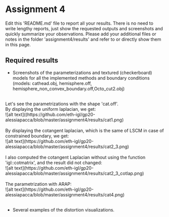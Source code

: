 # Assignment 4

Edit this 'README.md' file to report all your results. There is no need to write lengthy reports, just show the requested outputs and screenshots and quickly summarize your observations. Please add your additional files or notes in the folder 'assignment4/results' and refer to or directly show them in this page.


## Required results

* Screenshots of the parameterizations and textured (checkerboard) models for all the implemented methods and boundary conditions (models: cathead.obj, hemisphere.off, hemisphere_non_convex_boundary.off,Octo_cut2.obj)

<br>
Let's see the parametrizations with the shape 'cat.off'.<br>
By displaying the uniform laplacian, we get:<br>
![alt text]((https://github.com/eth-igl/gp20-alessiapacca/blob/master/assignment4/results/cat1.png) <br><br>
By displaying the cotangent laplacian, which is the same of LSCM in case of constrained boundary, we get:<br>
![alt text](https://github.com/eth-igl/gp20-alessiapacca/blob/master/assignment4/results/cat2_3.png) <br><br>
I also computed the cotangent Laplacian without using the function 'igl::cotmatrix', and the result did not changed: <br>
![alt text](https://github.com/eth-igl/gp20-alessiapacca/blob/master/assignment4/results/cat2_3_cotlap.png) <br><br>
The parametrization with ARAP: <br>
![alt text](https://github.com/eth-igl/gp20-alessiapacca/blob/master/assignment4/results/cat4.png) <br><br>




* Several examples of the distortion visualizations.

